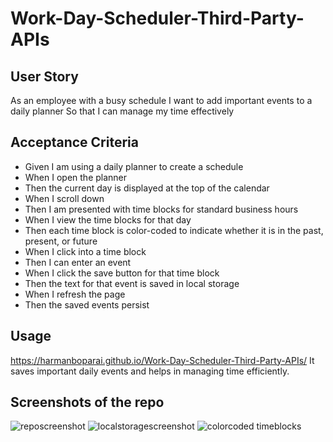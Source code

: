 # Work-Day-Scheduler-Third-Party-APIs

## User Story
As an employee with a busy schedule
I want to add important events to a daily planner
So that I can manage my time effectively

## Acceptance Criteria
*	Given I am using a daily planner to create a schedule
* When I open the planner
* Then the current day is displayed at the top of the calendar
* When I scroll down
* Then I am presented with time blocks for standard business hours
* When I view the time blocks for that day
* Then each time block is color-coded to indicate whether it is in the past, present, or future
* When I click into a time block
* Then I can enter an event
* When I click the save button for that time block
* Then the text for that event is saved in local storage
* When I refresh the page
* Then the saved events persist

## Usage
https://harmanboparai.github.io/Work-Day-Scheduler-Third-Party-APIs/
It saves important daily events and helps in managing time efficiently.

## Screenshots of the repo
![reposcreenshot](https://user-images.githubusercontent.com/112586779/192075611-232f2a73-4a67-40e3-8180-aecbaafcaa21.png)
![localstoragescreenshot](https://user-images.githubusercontent.com/112586779/192075618-8620b02e-ffbc-4190-85d1-fb126e58e011.png)
![colorcoded timeblocks](https://user-images.githubusercontent.com/112586779/192075620-7bdd4c5f-6546-4823-a1d9-d6a515858c4f.png)
